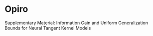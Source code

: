 # Opiro
Supplementary Material: Information Gain and Uniform Generalization Bounds for Neural Tangent Kernel Models
